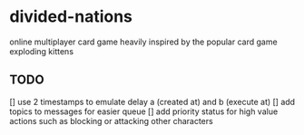 # divided-nations
online multiplayer card game heavily inspired by the popular card game exploding kittens

## TODO
[] use 2 timestamps to emulate delay a (created at) and b (execute at)
[] add topics to messages for easier queue
[] add priority status for high value actions such as blocking or attacking other characters
